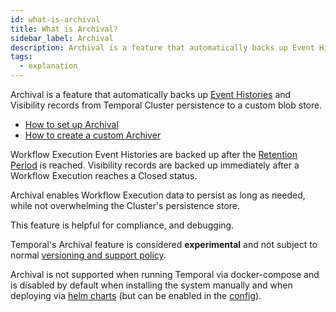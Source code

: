 ```yaml
---
id: what-is-archival
title: What is Archival?
sidebar_label: Archival
description: Archival is a feature that automatically backs up Event Histories from Temporal Cluster persistence to a custom blob store after the Closed Workflow Execution retention period is reached.
tags:
  - explanation
---
```


Archival is a feature that automatically backs up [Event Histories](/docs/concepts/what-is-an-event-history) and Visibility records from Temporal Cluster persistence to a custom blob store.

- [How to set up Archival](/docs/clusters/how-to-set-up-archival)
- [How to create a custom Archiver](/docs/clusters/how-to-create-a-custom-archiver)

Workflow Execution Event Histories are backed up after the [Retention Period](/docs/concepts/what-is-a-namespace/#retention-period) is reached.
Visibility records are backed up immediately after a Workflow Execution reaches a Closed status.

Archival enables Workflow Execution data to persist as long as needed, while not overwhelming the Cluster's persistence store.

This feature is helpful for compliance, and debugging.

Temporal's Archival feature is considered **experimental** and not subject to normal [versioning and support policy](/docs/server/versions-and-dependencies).

Archival is not supported when running Temporal via docker-compose and is disabled by default when installing the system manually and when deploying via [helm charts](https://github.com/temporalio/helm-charts/blob/master/templates/server-configmap.yaml) (but can be enabled in the [config](https://github.com/temporalio/temporal/blob/master/config/development.yaml)).
